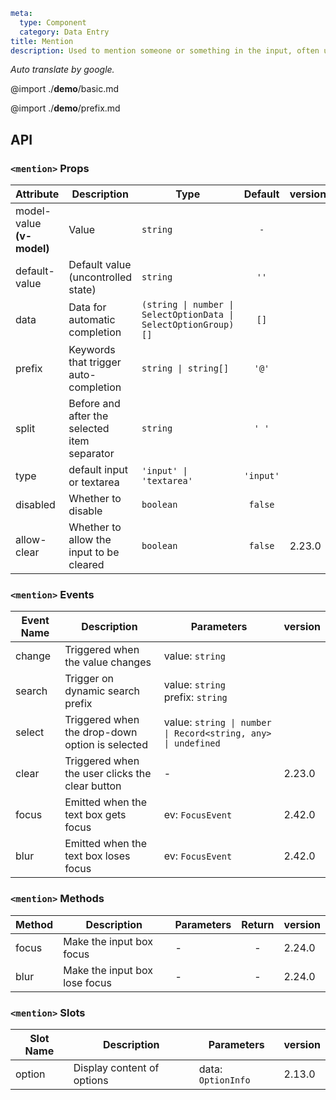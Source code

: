 ```yaml
meta:
  type: Component
  category: Data Entry
title: Mention
description: Used to mention someone or something in the input, often used for posting, chatting or commenting.
```

*Auto translate by google.*

@import ./__demo__/basic.md

@import ./__demo__/prefix.md

## API


### `<mention>` Props

|Attribute|Description|Type|Default|version|
|---|---|---|:---:|:---|
|model-value **(v-model)**|Value|`string`|`-`||
|default-value|Default value (uncontrolled state)|`string`|`''`||
|data|Data for automatic completion|`(string \| number \| SelectOptionData \| SelectOptionGroup)[]`|`[]`||
|prefix|Keywords that trigger auto-completion|`string \| string[]`|`'@'`||
|split|Before and after the selected item separator|`string`|`' '`||
|type|default input or textarea|`'input' \| 'textarea'`|`'input'`||
|disabled|Whether to disable|`boolean`|`false`||
|allow-clear|Whether to allow the input to be cleared|`boolean`|`false`|2.23.0|
### `<mention>` Events

|Event Name|Description|Parameters|version|
|---|---|---|:---|
|change|Triggered when the value changes|value: `string`||
|search|Trigger on dynamic search prefix|value: `string`<br>prefix: `string`||
|select|Triggered when the drop-down option is selected|value: `string \| number \| Record<string, any> \| undefined`||
|clear|Triggered when the user clicks the clear button|-|2.23.0|
|focus|Emitted when the text box gets focus|ev: `FocusEvent`|2.42.0|
|blur|Emitted when the text box loses focus|ev: `FocusEvent`|2.42.0|
### `<mention>` Methods

|Method|Description|Parameters|Return|version|
|---|---|---|:---:|:---|
|focus|Make the input box focus|-|-|2.24.0|
|blur|Make the input box lose focus|-|-|2.24.0|
### `<mention>` Slots

|Slot Name|Description|Parameters|version|
|---|---|---|:---|
|option|Display content of options|data: `OptionInfo`|2.13.0|


